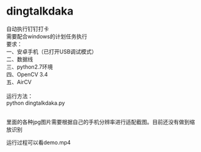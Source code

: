 # dingtalkdaka
自动执行钉钉打卡</br>需要配合windows的计划任务执行</br>
要求：</br>
一、安卓手机（已打开USB调试模式）</br>
二、数据线</br>
三、python2.7环境</br>
四、OpenCV 3.4</br>
五、AirCV</br>
</br>
运行方法：</br>
python dingtalkdaka.py  </br>
</br>

里面的各种jpg图片需要根据自己的手机分辨率进行适配截图。目前还没有做到缩放识别</br>

运行过程可以看demo.mp4
